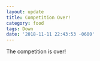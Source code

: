 ```yaml
---
layout: update
title: Competition Over!
category: food
tags: Down
date: '2018-11-11 22:43:53 -0600'
---
```


The competition is over!
